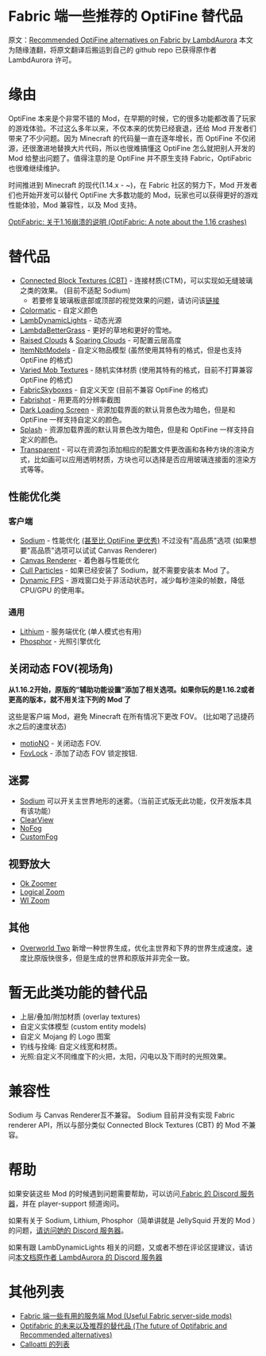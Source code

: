 # Fabric 端一些推荐的 OptiFine 替代品
原文：[Recommended OptiFine alternatives on Fabric by LambdAurora][source]
本文为随缘渣翻，将原文翻译后搬运到自己的 github repo 已获得原作者 LambdAurora 许可。

[source]: https://gist.github.com/LambdAurora/1f6a4a99af374ce500f250c6b42e8754

# 缘由

OptiFine 本来是个非常不错的 Mod，在早期的时候，它的很多功能都改善了玩家的游戏体验。不过这么多年以来，不仅本来的优势已经衰退，还给 Mod 开发者们带来了不少问题。因为 Minecraft 的代码量一直在逐年增长，而 OptiFine 不仅闭源，还很激进地替换大片代码，所以也很难搞懂这 OptiFine 怎么就把别人开发的 Mod 给整出问题了。值得注意的是 OptiFine 并不原生支持 Fabric，OptiFabric 也很难继续维护。

时间推进到 Minecraft 的现代(1.14.x - ~)，在 Fabric 社区的努力下，Mod 开发者们也开始开发可以替代 OptiFine 大多数功能的 Mod，玩家也可以获得更好的游戏性能体验，Mod 兼容性，以及 Mod 支持。

[OptiFabric: 关于1.16崩溃的说明 (OptiFabric: A note about the 1.16 crashes)][optifabric_issue]

[optifabric_issue]: https://github.com/modmuss50/OptiFabric/issues/242

# 替代品

- [Connected Block Textures (CBT)][cbt] - 连接材质(CTM)，可以实现如无缝玻璃之类的效果。 (目前不适配 Sodium)
  - 若要修复玻璃板底部或顶部的视觉效果的问题，请访问该[链接][cbt_glass_panes]
- [Colormatic][colormatic] - 自定义颜色
- [LambDynamicLights][ldl] - 动态光源
- [LambdaBetterGrass] - 更好的草地和更好的雪地。
- [Raised Clouds][raised_clouds] & [Soaring Clouds][soaring_clouds] - 可配置云层高度
- [ItemNbtModels][inm] - 自定义物品模型 (虽然使用其特有的格式，但是也支持 OptiFine 的格式)
- [Varied Mob Textures][vmt] - 随机实体材质 (使用其特有的格式，目前不打算兼容 OptiFine 的格式)
- [FabricSkyboxes][fsb] - 自定义天空 (目前不兼容 OptiFine 的格式)
- [Fabrishot] - 用更高的分辨率截图
- [Dark Loading Screen][dls] - 资源加载界面的默认背景色改为暗色，但是和 OptiFine 一样支持自定义的颜色。
- [Splash] - 资源加载界面的默认背景色改为暗色，但是和 OptiFine 一样支持自定义的颜色。
- [Transparent] - 可以在资源包添加相应的配置文件更改画和各种方块的渲染方式，比如画可以应用透明材质，方块也可以选择是否应用玻璃连接面的渲染方式等等。

[cbt]: https://www.curseforge.com/minecraft/mc-mods/connected-block-textures "Connected Block Textures 的 CurseForge页面"
[cbt_glass_panes]: https://github.com/Nuclearfarts/connected-block-textures/issues/1 "Connected Block Textures 的玻璃板显示修复资源包"
[colormatic]: https://www.curseforge.com/minecraft/mc-mods/colormatic "Colormatic 的 CurseForge 页面"
[ldl]: https://www.curseforge.com/minecraft/mc-mods/lambdynamiclights "LambDynamicLights 的 CurseForge 页面"
[LambdaBetterGrass]: https://www.curseforge.com/minecraft/mc-mods/lambdabettergrass "LambdaBetterGrass 的 CurseForge 页面"
[raised_clouds]: https://www.curseforge.com/minecraft/mc-mods/raised-clouds "Raised Clouds 的 CurseForge 页面"
[soaring_clouds]: https://www.curseforge.com/minecraft/mc-mods/soaring-clouds "Soaring Clouds 的 CurseForge 页面"
[inm]: https://github.com/Linguardium/ItemNbtModels/releases "ItemNbtModels 的 GitHub 页面"
[vmt]: https://www.curseforge.com/minecraft/mc-mods/varied-mob-textures "Varied Mob Textures 的 CurseForge 页面"
[fsb]: https://www.curseforge.com/minecraft/mc-mods/fabricskyboxes "FabricSkyboxes 的 CurseForge 页面"
[Fabrishot]: https://www.curseforge.com/minecraft/mc-mods/fabrishot "Fabrishot 的 CurseForge 页面"
[dls]: https://www.curseforge.com/minecraft/mc-mods/dark-loading-screen "Dark Loading Screen 的 CurseForge 页面"
[Splash]: https://www.curseforge.com/minecraft/mc-mods/splash "Splash 的 CurseForge 页面"
[Transparent]: https://www.curseforge.com/minecraft/mc-mods/transparent "Transparent 的 CurseForge 页面"

## 性能优化类

### 客户端

- [Sodium] - 性能优化 [(甚至比 OptiFine 更优秀)](https://youtu.be/0fAB6pJK6U4) 不过没有"高品质"选项 (如果想要"高品质"选项可以试试 Canvas Renderer)
- [Canvas Renderer][canvas] - 着色器与性能优化
- [Cull Particles][cull_particles] - 如果已经安装了 Sodium，就不需要安装本 Mod 了。
- [Dynamic FPS] - 游戏窗口处于非活动状态时，减少每秒渲染的帧数，降低 CPU/GPU 的使用率。

[Sodium]: https://www.curseforge.com/minecraft/mc-mods/sodium "Sodium 的 CurseForge 页面"
[canvas]: https://www.curseforge.com/minecraft/mc-mods/canvas-renderer "Canvas 的 CurseForge 页面"
[cull_particles]: https://www.curseforge.com/minecraft/mc-mods/cull-particles-fabric "Cull Particles 的 CurseForge 页面"
[Dynamic FPS]: https://www.curseforge.com/minecraft/mc-mods/dynamic-fps "Dynamic FPS 的 CurseForge 页面"

### 通用

- [Lithium][lithium] - 服务端优化 (单人模式也有用)
- [Phosphor][phosphor] - 光照引擎优化

[lithium]: https://www.curseforge.com/minecraft/mc-mods/lithium "Lithium 的 CurseForge 页面"
[phosphor]: https://www.curseforge.com/minecraft/mc-mods/phosphor "Phosphor 的 CurseForge 页面"

## 关闭动态 FOV(视场角)

**从1.16.2开始，原版的“辅助功能设置”添加了相关选项。如果你玩的是1.16.2或者更高的版本，就不用关注下列的 Mod 了**

这些是客户端 Mod，避免 Minecraft 在所有情况下更改 FOV。 (比如喝了迅捷药水之后的速度状态)

- [motioNO] - 关闭动态 FOV.
- [FovLock] - 添加了动态 FOV 锁定按钮.

[motioNO]: https://www.curseforge.com/minecraft/mc-mods/motiono "MotioNo的CurseForge页面"
[FovLock]: https://github.com/ChloeDawn/FovLock "FovLock的GitHub页面"

## 迷雾

- [Sodium] 可以开关主世界地形的迷雾。（当前正式版无此功能，仅开发版本具有该功能）
- [ClearView](https://www.curseforge.com/minecraft/mc-mods/clearview)
- [NoFog](https://www.curseforge.com/minecraft/mc-mods/nofog)
- [CustomFog](https://www.curseforge.com/minecraft/mc-mods/custom-fog)

## 视野放大

- [Ok Zoomer](https://www.curseforge.com/minecraft/mc-mods/ok-zoomer)
- [Logical Zoom](https://www.curseforge.com/minecraft/mc-mods/logical-zoom)
- [WI Zoom](https://www.curseforge.com/minecraft/mc-mods/wi-zoom)

## 其他

- [Overworld Two] 新增一种世界生成，优化主世界和下界的世界生成速度。速度比原版快很多，但是生成的世界和原版并非完全一致。

[Overworld Two]: https://www.curseforge.com/minecraft/mc-mods/overworld-two "Overworld Two 的 CurseForge 页面"


# 暂无此类功能的替代品

- 上层/叠加/附加材质 (overlay textures)
- 自定义实体模型 (custom entity models)
- 自定义 Mojang 的 Logo 图案
- 钓线与拴绳: 自定义线宽和材质。
- 光照:自定义不同维度下的火把，太阳，闪电以及下雨时的光照效果。

# 兼容性

Sodium 与 Canvas Renderer互不兼容。
Sodium 目前并没有实现 Fabric renderer API，所以与部分类似 Connected Block Textures (CBT) 的 Mod 不兼容。

# 帮助

如果安装这些 Mod 的时候遇到问题需要帮助，可以访问[ Fabric 的 Discord 服务器](https://discord.gg/v6v4pMv)，并在 player-support 频道询问。

如果有关于 Sodium, Lithium, Phosphor（简单讲就是 JellySquid 开发的 Mod ）的问题，[请访问她的 Discord 服务器](https://jellysquid.me/discord)。

如果有跟 LambDynamicLights 相关的问题，又或者不想在评论区提建议，请访问[本文档原作者 LambdAurora 的 Discord 服务器](https://discord.gg/abEbzzv)

# 其他列表

 - [Fabric 端一些有用的服务端 Mod (Useful Fabric server-side mods)](https://gist.github.com/comp500/12417ee3685f6204362e933c9bcde603)
 - [Optifabric 的未来以及推荐的替代品 (The future of Optifabric and Recommended alternatives)](https://gist.github.com/modmuss50/deff1658c4550ca8b16cb5d40ceaa468)
 - [Calloatti 的列表](https://gist.github.com/calloatti/6220c04e136d329298fd35066dfcc9b0)
